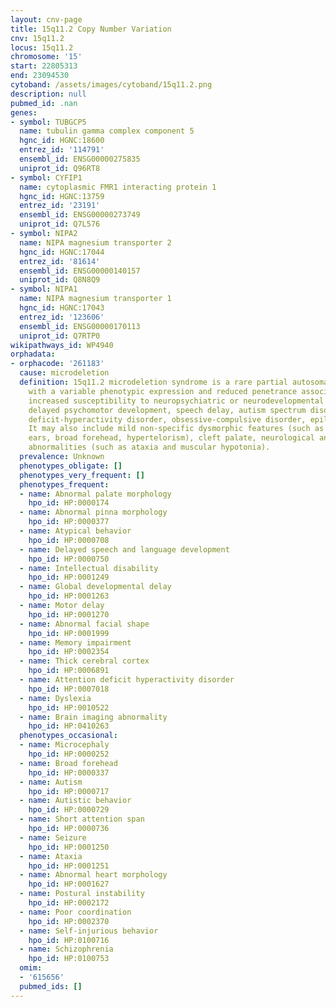```yaml
---
layout: cnv-page
title: 15q11.2 Copy Number Variation
cnv: 15q11.2
locus: 15q11.2
chromosome: '15'
start: 22805313
end: 23094530
cytoband: /assets/images/cytoband/15q11.2.png
description: null
pubmed_id: .nan
genes:
- symbol: TUBGCP5
  name: tubulin gamma complex component 5
  hgnc_id: HGNC:18600
  entrez_id: '114791'
  ensembl_id: ENSG00000275835
  uniprot_id: Q96RT8
- symbol: CYFIP1
  name: cytoplasmic FMR1 interacting protein 1
  hgnc_id: HGNC:13759
  entrez_id: '23191'
  ensembl_id: ENSG00000273749
  uniprot_id: Q7L576
- symbol: NIPA2
  name: NIPA magnesium transporter 2
  hgnc_id: HGNC:17044
  entrez_id: '81614'
  ensembl_id: ENSG00000140157
  uniprot_id: Q8N8Q9
- symbol: NIPA1
  name: NIPA magnesium transporter 1
  hgnc_id: HGNC:17043
  entrez_id: '123606'
  ensembl_id: ENSG00000170113
  uniprot_id: Q7RTP0
wikipathways_id: WP4940
orphadata:
- orphacode: '261183'
  cause: microdeletion
  definition: 15q11.2 microdeletion syndrome is a rare partial autosomal monosomy
    with a variable phenotypic expression and reduced penetrance associated with an
    increased susceptibility to neuropsychiatric or neurodevelopmental disorders including
    delayed psychomotor development, speech delay, autism spectrum disorder, attention
    deficit-hyperactivity disorder, obsessive-compulsive disorder, epilepsy or seizures.
    It may also include mild non-specific dysmorphic features (such as dysplastic
    ears, broad forehead, hypertelorism), cleft palate, neurological and neuroimaging
    abnormalities (such as ataxia and muscular hypotonia).
  prevalence: Unknown
  phenotypes_obligate: []
  phenotypes_very_frequent: []
  phenotypes_frequent:
  - name: Abnormal palate morphology
    hpo_id: HP:0000174
  - name: Abnormal pinna morphology
    hpo_id: HP:0000377
  - name: Atypical behavior
    hpo_id: HP:0000708
  - name: Delayed speech and language development
    hpo_id: HP:0000750
  - name: Intellectual disability
    hpo_id: HP:0001249
  - name: Global developmental delay
    hpo_id: HP:0001263
  - name: Motor delay
    hpo_id: HP:0001270
  - name: Abnormal facial shape
    hpo_id: HP:0001999
  - name: Memory impairment
    hpo_id: HP:0002354
  - name: Thick cerebral cortex
    hpo_id: HP:0006891
  - name: Attention deficit hyperactivity disorder
    hpo_id: HP:0007018
  - name: Dyslexia
    hpo_id: HP:0010522
  - name: Brain imaging abnormality
    hpo_id: HP:0410263
  phenotypes_occasional:
  - name: Microcephaly
    hpo_id: HP:0000252
  - name: Broad forehead
    hpo_id: HP:0000337
  - name: Autism
    hpo_id: HP:0000717
  - name: Autistic behavior
    hpo_id: HP:0000729
  - name: Short attention span
    hpo_id: HP:0000736
  - name: Seizure
    hpo_id: HP:0001250
  - name: Ataxia
    hpo_id: HP:0001251
  - name: Abnormal heart morphology
    hpo_id: HP:0001627
  - name: Postural instability
    hpo_id: HP:0002172
  - name: Poor coordination
    hpo_id: HP:0002370
  - name: Self-injurious behavior
    hpo_id: HP:0100716
  - name: Schizophrenia
    hpo_id: HP:0100753
  omim:
  - '615656'
  pubmed_ids: []
---
```

